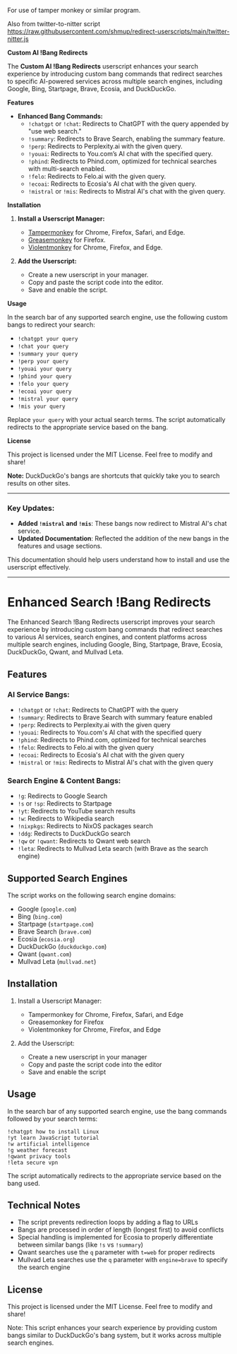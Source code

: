 For use of tamper monkey or similar program.

Also from twitter-to-nitter script https://raw.githubusercontent.com/shmup/redirect-userscripts/main/twitter-nitter.js

**Custom AI !Bang Redirects**

The **Custom AI !Bang Redirects** userscript enhances your search experience by introducing custom bang commands that redirect searches to specific AI-powered services across multiple search engines, including Google, Bing, Startpage, Brave, Ecosia, and DuckDuckGo.

**Features**

- **Enhanced Bang Commands:**
  - `!chatgpt` or `!chat`: Redirects to ChatGPT with the query appended by "use web search."
  - `!summary`: Redirects to Brave Search, enabling the summary feature.
  - `!perp`: Redirects to Perplexity.ai with the given query.
  - `!youai`: Redirects to You.com’s AI chat with the specified query.
  - `!phind`: Redirects to Phind.com, optimized for technical searches with multi-search enabled.
  - `!felo`: Redirects to Felo.ai with the given query.
  - `!ecoai`: Redirects to Ecosia's AI chat with the given query.
  - `!mistral` or `!mis`: Redirects to Mistral AI's chat with the given query.

**Installation**

1. **Install a Userscript Manager:**
   - [Tampermonkey](https://www.tampermonkey.net/) for Chrome, Firefox, Safari, and Edge.
   - [Greasemonkey](https://www.greasespot.net/) for Firefox.
   - [Violentmonkey](https://violentmonkey.github.io/) for Chrome, Firefox, and Edge.

2. **Add the Userscript:**
   - Create a new userscript in your manager.
   - Copy and paste the script code into the editor.
   - Save and enable the script.

**Usage**

In the search bar of any supported search engine, use the following custom bangs to redirect your search:

- `!chatgpt your query`
- `!chat your query`
- `!summary your query`
- `!perp your query`
- `!youai your query`
- `!phind your query`
- `!felo your query`
- `!ecoai your query`
- `!mistral your query`
- `!mis your query`

Replace `your query` with your actual search terms. The script automatically redirects to the appropriate service based on the bang.

**License**

This project is licensed under the MIT License. Feel free to modify and share!

**Note:** DuckDuckGo's bangs are shortcuts that quickly take you to search results on other sites.

---

### Key Updates:
- **Added `!mistral` and `!mis`**: These bangs now redirect to Mistral AI's chat service.
- **Updated Documentation**: Reflected the addition of the new bangs in the features and usage sections.

This documentation should help users understand how to install and use the userscript effectively.

---

# Enhanced Search !Bang Redirects

The Enhanced Search !Bang Redirects userscript improves your search experience by introducing custom bang commands that redirect searches to various AI services, search engines, and content platforms across multiple search engines, including Google, Bing, Startpage, Brave, Ecosia, DuckDuckGo, Qwant, and Mullvad Leta.

## Features

### AI Service Bangs:
- `!chatgpt` or `!chat`: Redirects to ChatGPT with the query
- `!summary`: Redirects to Brave Search with summary feature enabled
- `!perp`: Redirects to Perplexity.ai with the given query
- `!youai`: Redirects to You.com's AI chat with the specified query
- `!phind`: Redirects to Phind.com, optimized for technical searches
- `!felo`: Redirects to Felo.ai with the given query
- `!ecoai`: Redirects to Ecosia's AI chat with the given query
- `!mistral` or `!mis`: Redirects to Mistral AI's chat with the given query

### Search Engine & Content Bangs:
- `!g`: Redirects to Google Search
- `!s` or `!sp`: Redirects to Startpage
- `!yt`: Redirects to YouTube search results
- `!w`: Redirects to Wikipedia search
- `!nixpkgs`: Redirects to NixOS packages search
- `!ddg`: Redirects to DuckDuckGo search
- `!qw` or `!qwant`: Redirects to Qwant web search
- `!leta`: Redirects to Mullvad Leta search (with Brave as the search engine)

## Supported Search Engines

The script works on the following search engine domains:
- Google (`google.com`)
- Bing (`bing.com`)
- Startpage (`startpage.com`)
- Brave Search (`brave.com`)
- Ecosia (`ecosia.org`)
- DuckDuckGo (`duckduckgo.com`)
- Qwant (`qwant.com`)
- Mullvad Leta (`mullvad.net`)

## Installation

1. Install a Userscript Manager:
   - Tampermonkey for Chrome, Firefox, Safari, and Edge
   - Greasemonkey for Firefox
   - Violentmonkey for Chrome, Firefox, and Edge

2. Add the Userscript:
   - Create a new userscript in your manager
   - Copy and paste the script code into the editor
   - Save and enable the script

## Usage

In the search bar of any supported search engine, use the bang commands followed by your search terms:

```
!chatgpt how to install Linux
!yt learn JavaScript tutorial
!w artificial intelligence
!g weather forecast
!qwant privacy tools
!leta secure vpn
```

The script automatically redirects to the appropriate service based on the bang used.

## Technical Notes

- The script prevents redirection loops by adding a flag to URLs
- Bangs are processed in order of length (longest first) to avoid conflicts
- Special handling is implemented for Ecosia to properly differentiate between similar bangs (like `!s` vs `!summary`)
- Qwant searches use the `q` parameter with `t=web` for proper redirects
- Mullvad Leta searches use the `q` parameter with `engine=brave` to specify the search engine

## License

This project is licensed under the MIT License. Feel free to modify and share!

Note: This script enhances your search experience by providing custom bangs similar to DuckDuckGo's bang system, but it works across multiple search engines.
